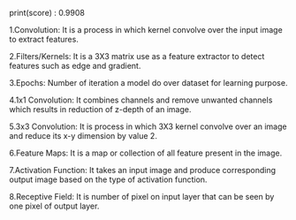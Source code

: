 print(score) : 0.9908

1.Convolution: It is a process in which kernel convolve over the input image to extract features.

2.Filters/Kernels: It is a 3X3 matrix use as a feature extractor to detect features such as edge and gradient.

3.Epochs: Number of iteration a model do over dataset for learning purpose.

4.1x1 Convolution: It combines channels and remove unwanted channels which results in reduction of z-depth of an image.

5.3x3 Convolution: It is process in which 3X3 kernel convolve over an image and reduce its x-y dimension by value 2.

6.Feature Maps: It is a map or collection of all feature present in the image.

7.Activation Function: It takes an input image and produce corresponding output image based on the type of activation function.

8.Receptive Field: It is number of pixel on input layer that can be seen by one pixel of output layer.
